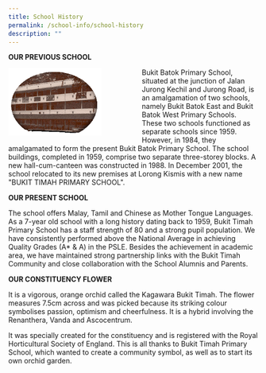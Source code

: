 ```yaml
---
title: School History
permalink: /school-info/school-history
description: ""
---
```

**OUR PREVIOUS SCHOOL**

<div style="float: left">
<img src="/images/1imghistbtbatokpri.gif" 
     style="width:70%">
</div>

Bukit Batok Primary School, situated at the junction of Jalan Jurong Kechil and Jurong Road, is an amalgamation of two schools, namely Bukit Batok East and Bukit Batok West Primary Schools. These two schools functioned as separate schools since 1959. However, in 1984, they amalgamated to form the present Bukit Batok Primary School. The school buildings, completed in 1959, comprise two separate three-storey blocks. A new hall-cum-canteen was constructed in 1988. In December 2001, the school relocated to its new premises at Lorong Kismis with a new name "BUKIT TIMAH PRIMARY SCHOOL".

**OUR PRESENT SCHOOL**

The school offers Malay, Tamil and Chinese as Mother Tongue Languages.
As a 7-year old school with a long history dating back to 1959, Bukit Timah Primary School has a staff strength of 80 and a strong pupil population. We have consistently performed above the National Average in achieving Quality Grades (A* & A) in the PSLE. Besides the achievement in academic area, we have maintained strong partnership links with the Bukit Timah Community and close collaboration with the School Alumnis and Parents.

**OUR CONSTITUENCY FLOWER**

It is a vigorous, orange orchid called the Kagawara Bukit Timah. The flower measures 7.5cm across and was picked because its striking colour symbolises passion, optimism and cheerfulness. It is a hybrid involving the Renanthera, Vanda and Ascocentrum.
 
It was specially created for the constituency and is registered with the Royal Horticultural Society of England. This is all thanks to Bukit Timah Primary School, which wanted to create a community symbol, as well as to start its own orchid garden.